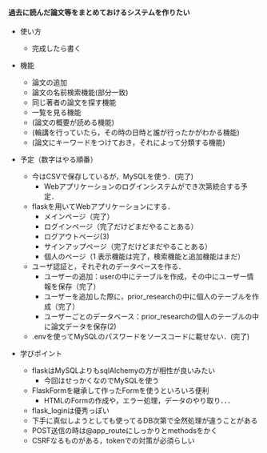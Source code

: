 #### 過去に読んだ論文等をまとめておけるシステムを作りたい
* 使い方
    * 完成したら書く

* 機能
    * 論文の追加
    * 論文の名前検索機能(部分一致)
    * 同じ著者の論文を探す機能
    * 一覧を見る機能
    * (論文の概要が読める機能)
    * (輪講を行っていたら，その時の日時と誰が行ったかがわかる機能)
    * (論文にキーワードをつけておき，それによって分類する機能)

* 予定（数字はやる順番）
    * 今はCSVで保存しているが，MySQLを使う．(完了)
        * Webアプリケーションのログインシステムができ次第統合する予定．
    * flaskを用いてWebアプリケーションにする．
        * メインページ（完了）
        * ログインページ（完了だけどまだやることある）
        * ログアウトページ(3)
        * サインアップページ（完了だけどまだやることある）
        * 個人のページ（1 表示機能は完了，検索機能と追加機能はまだ）
    * ユーザ認証と，それぞれのデータベースを作る．
        * ユーザーの追加：userの中にテーブルを作成，その中にユーザー情報を保存（完了）
        * ユーザーを追加した際に，prior_researchの中に個人のテーブルを作成（完了）
        * ユーザーごとのデータベース：prior_researchの個人のテーブルの中に論文データを保存(2)
    * .envを使ってMySQLのパスワードをソースコードに載せない．(完了)

* 学びポイント
    * flaskはMySQLよりもsqlAlchemyの方が相性が良いみたい
        * 今回はせっかくなのでMySQLを使う
    * FlaskFormを継承して作ったFormを使うといろいろ便利
        * HTMLのFormの作成や，エラー処理，データのやり取り．．．
    * flask_loginは優秀っぽい
    * 下手に真似しようとしても使ってるDB次第で全然処理が違うことがある
    * POST送信の時は@app_routeにしっかりとmethodsをかく
    * CSRFなるものがある，tokenでの対策が必須らしい
